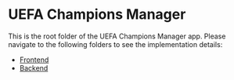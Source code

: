 # UEFA Champions Manager

This is the root folder of the UEFA Champions Manager app. Please navigate to the following folders to see the implementation details:

- [Frontend](frontend)
- [Backend](backend)


